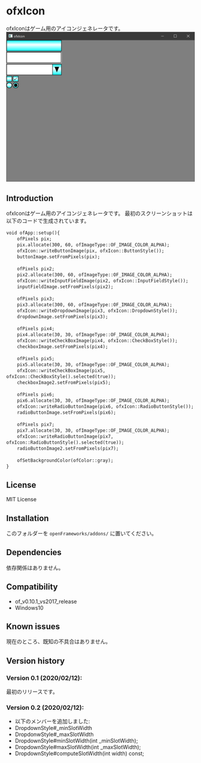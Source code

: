 ofxIcon
=====================================

ofxIconはゲーム用のアイコンジェネレータです。
![screenshot](ss.png)

Introduction
------------
ofxIconはゲーム用のアイコンジェネレータです。
最初のスクリーンショットは以下のコードで生成されています。

````
void ofApp::setup(){
	ofPixels pix;
	pix.allocate(300, 60, ofImageType::OF_IMAGE_COLOR_ALPHA);
	ofxIcon::writeButtonImage(pix, ofxIcon::ButtonStyle());
	buttonImage.setFromPixels(pix);

	ofPixels pix2;
	pix2.allocate(300, 60, ofImageType::OF_IMAGE_COLOR_ALPHA);
	ofxIcon::writeInputFieldImage(pix2, ofxIcon::InputFieldStyle());
	inputFieldImage.setFromPixels(pix2);

	ofPixels pix3;
	pix3.allocate(300, 60, ofImageType::OF_IMAGE_COLOR_ALPHA);
	ofxIcon::writeDropdownImage(pix3, ofxIcon::DropdownStyle());
	dropdownImage.setFromPixels(pix3);

	ofPixels pix4;
	pix4.allocate(30, 30, ofImageType::OF_IMAGE_COLOR_ALPHA);
	ofxIcon::writeCheckBoxImage(pix4, ofxIcon::CheckBoxStyle());
	checkboxImage.setFromPixels(pix4);

	ofPixels pix5;
	pix5.allocate(30, 30, ofImageType::OF_IMAGE_COLOR_ALPHA);
	ofxIcon::writeCheckBoxImage(pix5, ofxIcon::CheckBoxStyle().selected(true));
	checkboxImage2.setFromPixels(pix5);

	ofPixels pix6;
	pix6.allocate(30, 30, ofImageType::OF_IMAGE_COLOR_ALPHA);
	ofxIcon::writeRadioButtonImage(pix6, ofxIcon::RadioButtonStyle());
	radioButtonImage.setFromPixels(pix6);

	ofPixels pix7;
	pix7.allocate(30, 30, ofImageType::OF_IMAGE_COLOR_ALPHA);
	ofxIcon::writeRadioButtonImage(pix7, ofxIcon::RadioButtonStyle().selected(true));
	radioButtonImage2.setFromPixels(pix7);

	ofSetBackgroundColor(ofColor::gray);
}
````

License
-------
MIT License

Installation
------------
このフォルダーを `openFrameworks/addons/` に置いてください。

Dependencies
------------
依存関係はありません。

Compatibility
------------
* of_v0.10.1_vs2017_release
* Windows10

Known issues
------------
現在のところ、既知の不具合はありません。

Version history
------------


### Version 0.1 (2020/02/12):
最初のリリースです。

### Version 0.2 (2020/02/12):
*  以下のメンバーを追加しました:
  * DropdownStyle#_minSlotWidth
  * DropdonwStyle#_maxSlotWidth
  * DropdownStyle#minSlotWidth(int _minSlotWidth);
  * DropdownStyle#maxSlotWidth(int _maxSlotWidth);
  * DropdownStyle#computeSlotWidth(int width) const;

